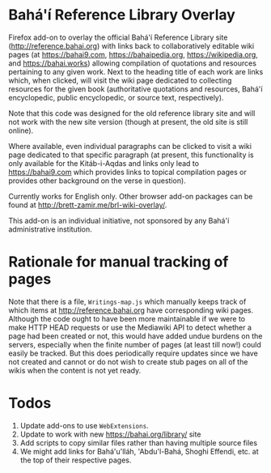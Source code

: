 # Bahá'í Reference Library Overlay

Firefox add-on to overlay the official Bahá'í Reference Library site
(<http://reference.bahai.org>) with links back to collaboratively editable
wiki pages (at <https://bahai9.com>, <https://bahaipedia.org>,
<https://wikipedia.org>, and <https://bahai.works>) allowing compilation of
quotations and resources pertaining to any given work. Next to the
heading title of each work are links which, when clicked, will visit
the wiki page dedicated to collecting resources for the given
book (authoritative quotations and resources, Bahá'í encyclopedic,
public encyclopedic, or source text, respectively).

Note that this code was designed for the old reference library site
and will not work with the new site version (though at present,
the old site is still online).

Where available, even individual paragraphs can be clicked to visit a wiki
page dedicated to that specific paragraph (at present, this functionality
is only available for the Kitáb-i-Aqdas and links only lead to
<https://bahai9.com> which provides links to topical compilation pages
or provides other background on the verse in question).

Currently works for English only. Other browser add-on packages can
be found at <http://brett-zamir.me/brl-wiki-overlay/>.

This add-on is an individual initiative, not sponsored by any Bahá'í
administrative institution.

# Rationale for manual tracking of pages

Note that there is a file, `Writings-map.js` which manually keeps track of
which items at <http://reference.bahai.org> have corresponding wiki pages.
Although the code ought to have been more maintainable if we were to make
HTTP HEAD requests or use the Mediawiki API to detect whether a page had
been created or not, this would have added undue burdens on the servers,
especially when the finite number of pages (at least till now!) could
easily be tracked. But this does periodically require updates since
we have not created and cannot or do not wish to create stub pages
on all of the wikis when the content is not yet ready.

# Todos

1. Update add-ons to use `WebExtensions`.
1. Update to work with new https://bahai.org/library/ site
1. Add scripts to copy similar files rather than having multiple source files
1. We might add links for Bahá'u'lláh, 'Abdu'l-Bahá, Shoghi Effendi,
    etc. at the top of their respective pages.
